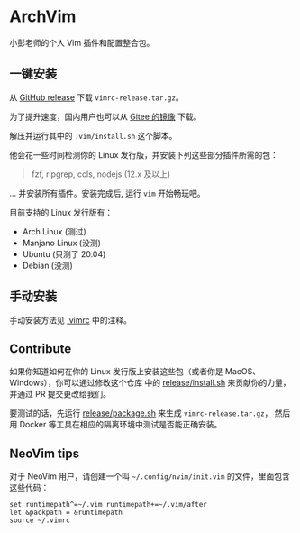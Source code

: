 # ArchVim

小彭老师的个人 Vim 插件和配置整合包。

## 一键安装

从 [GitHub release](https://github.com/archibate/vimrc/releases) 下载 `vimrc-release.tar.gz`。

为了提升速度，国内用户也可以从 [Gitee 的镜像](https://gitee.com/archibate/vimrc/releases) 下载。

解压并运行其中的 `.vim/install.sh` 这个脚本。

他会花一些时间检测你的 Linux 发行版，并安装下列这些部分插件所需的包：

> fzf, ripgrep, ccls, nodejs (12.x 及以上)

... 并安装所有插件。安装完成后, 运行 `vim` 开始畅玩吧。

目前支持的 Linux 发行版有：

- Arch Linux (测过)
- Manjano Linux (没测)
- Ubuntu (只测了 20.04)
- Debian (没测)

## 手动安装

手动安装方法见 [.vimrc](.vimrc) 中的注释。

## Contribute

如果你知道如何在你的 Linux 发行版上安装这些包（或者你是 MacOS、Windows），你可以通过修改这个仓库
中的 [release/install.sh](release/install.sh) 来贡献你的力量，并通过 PR 提交更改给我们。

要测试的话，先运行 [release/package.sh](release/package.sh) 来生成 `vimrc-release.tar.gz`，
然后用 Docker 等工具在相应的隔离环境中测试是否能正确安装。

## NeoVim tips

对于 NeoVim 用户，请创建一个叫 `~/.config/nvim/init.vim` 的文件，里面包含这些代码：

```vim
set runtimepath^=~/.vim runtimepath+=~/.vim/after
let &packpath = &runtimepath
source ~/.vimrc
```
